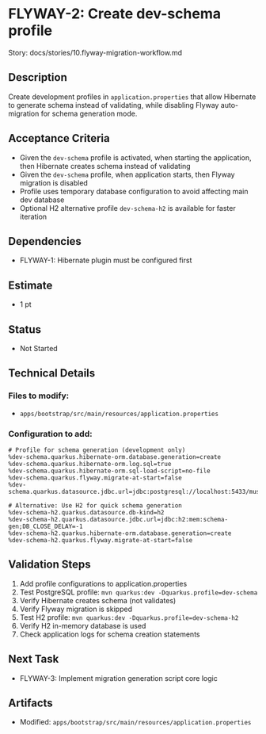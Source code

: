 # FLYWAY-2: Create dev-schema profile

Story: docs/stories/10.flyway-migration-workflow.md

## Description
Create development profiles in `application.properties` that allow Hibernate to generate schema instead of validating, while disabling Flyway auto-migration for schema generation mode.

## Acceptance Criteria
- Given the `dev-schema` profile is activated, when starting the application, then Hibernate creates schema instead of validating
- Given the `dev-schema` profile, when application starts, then Flyway migration is disabled
- Profile uses temporary database configuration to avoid affecting main dev database
- Optional H2 alternative profile `dev-schema-h2` is available for faster iteration

## Dependencies
- FLYWAY-1: Hibernate plugin must be configured first

## Estimate
- 1 pt

## Status
- Not Started

## Technical Details

### Files to modify:
- `apps/bootstrap/src/main/resources/application.properties`

### Configuration to add:
```properties
# Profile for schema generation (development only)
%dev-schema.quarkus.hibernate-orm.database.generation=create
%dev-schema.quarkus.hibernate-orm.log.sql=true
%dev-schema.quarkus.hibernate-orm.sql-load-script=no-file
%dev-schema.quarkus.flyway.migrate-at-start=false
%dev-schema.quarkus.datasource.jdbc.url=jdbc:postgresql://localhost:5433/musichubdata_temp

# Alternative: Use H2 for quick schema generation
%dev-schema-h2.quarkus.datasource.db-kind=h2
%dev-schema-h2.quarkus.datasource.jdbc.url=jdbc:h2:mem:schema-gen;DB_CLOSE_DELAY=-1
%dev-schema-h2.quarkus.hibernate-orm.database.generation=create
%dev-schema-h2.quarkus.flyway.migrate-at-start=false
```

## Validation Steps
1. Add profile configurations to application.properties
2. Test PostgreSQL profile: `mvn quarkus:dev -Dquarkus.profile=dev-schema`
3. Verify Hibernate creates schema (not validates)
4. Verify Flyway migration is skipped
5. Test H2 profile: `mvn quarkus:dev -Dquarkus.profile=dev-schema-h2`
6. Verify H2 in-memory database is used
7. Check application logs for schema creation statements

## Next Task
- FLYWAY-3: Implement migration generation script core logic

## Artifacts
- Modified: `apps/bootstrap/src/main/resources/application.properties`
